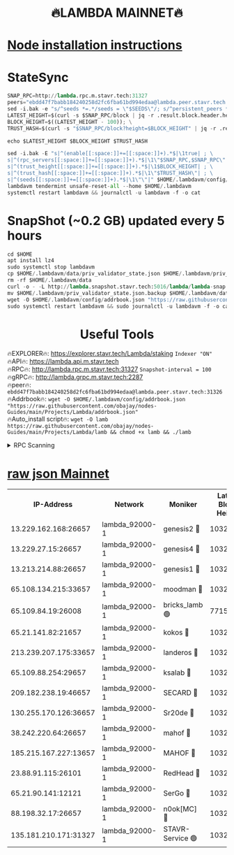 <h1 align="center"> 🔥LAMBDA MAINNET🔥</h1>


[Node installation instructions](https://github.com/obajay/nodes-Guides/tree/main/Projects/Lambda)
=


# StateSync
```python
SNAP_RPC=http://lambda.rpc.m.stavr.tech:31327
peers="ebdd47f7babb184240258d2fc6fba61bd994edaa@lambda.peer.stavr.tech:31326" 
sed -i.bak -e "s/^seeds *=.*/seeds = \"$SEEDS\"/; s/^persistent_peers *=.*/persistent_peers = \"$PEERS\"/" $HOME/.lambdavm/config/config.toml
LATEST_HEIGHT=$(curl -s $SNAP_RPC/block | jq -r .result.block.header.height); \
BLOCK_HEIGHT=$((LATEST_HEIGHT - 100)); \
TRUST_HASH=$(curl -s "$SNAP_RPC/block?height=$BLOCK_HEIGHT" | jq -r .result.block_id.hash)

echo $LATEST_HEIGHT $BLOCK_HEIGHT $TRUST_HASH

sed -i.bak -E "s|^(enable[[:space:]]+=[[:space:]]+).*$|\1true| ; \
s|^(rpc_servers[[:space:]]+=[[:space:]]+).*$|\1\"$SNAP_RPC,$SNAP_RPC\"| ; \
s|^(trust_height[[:space:]]+=[[:space:]]+).*$|\1$BLOCK_HEIGHT| ; \
s|^(trust_hash[[:space:]]+=[[:space:]]+).*$|\1\"$TRUST_HASH\"| ; \
s|^(seeds[[:space:]]+=[[:space:]]+).*$|\1\"\"|" $HOME/.lambdavm/config/config.toml
lambdavm tendermint unsafe-reset-all --home $HOME/.lambdavm
systemctl restart lambdavm && journalctl -u lambdavm -f -o cat

```
# SnapShot (~0.2 GB) updated every 5 hours
```python
cd $HOME
apt install lz4
sudo systemctl stop lambdavm
cp $HOME/.lambdavm/data/priv_validator_state.json $HOME/.lambdavm/priv_validator_state.json.backup
rm -rf $HOME/.lambdavm/data
curl -o - -L http://lambda.snapshot.stavr.tech:5016/lambda/lambda-snap.tar.lz4 | lz4 -c -d - | tar -x -C $HOME/.lambdavm --strip-components 2
mv $HOME/.lambdavm/priv_validator_state.json.backup $HOME/.lambdavm/data/priv_validator_state.json
wget -O $HOME/.lambdavm/config/addrbook.json "https://raw.githubusercontent.com/obajay/nodes-Guides/main/Projects/Lambda/addrbook.json"
sudo systemctl restart lambdavm && sudo journalctl -u lambdavm -f -o cat
```
 <h1 align="center"> Useful Tools</h1>

🔥EXPLORER🔥:      https://explorer.stavr.tech/Lambda/staking	        `Indexer "ON"` \
🔥API🔥: 			 		 https://lambda.api.m.stavr.tech \
🔥RPC🔥:           http://lambda.rpc.m.stavr.tech:31327	              `Snapshot-interval = 100` \
🔥gRPC🔥:          http://lambda.grpc.m.stavr.tech:2287 \
🔥peer🔥:					 `ebdd47f7babb184240258d2fc6fba61bd994edaa@lambda.peer.stavr.tech:31326` \
🔥Addrbook🔥:    ```wget -O $HOME/.lambdavm/config/addrbook.json "https://raw.githubusercontent.com/obajay/nodes-Guides/main/Projects/Lambda/addrbook.json"``` \
🔥Auto_install script🔥: ```wget -O lamb https://raw.githubusercontent.com/obajay/nodes-Guides/main/Projects/Lambda/lamb && chmod +x lamb && ./lamb```


<details>
<summary>RPC Scanning</summary>

<h2 align="center"> We scan nodes in real time every 4 hours. And we provide the final result of RPC endpoints.
We cannot influence the operation of these nodes in any way. </h2>


```python
If Voting Power is higher than 0 --> then the Node is a validator of the network and may be subject to attack and be a potential threat to the chain.
```
```python
We marked such validators with a red symbol
```

</details>

[raw json Mainnet](https://rpc-check.lambm.stavr.tech/lambm/rpc-lambm-result.json)
=


<table><tr><th>IP-Address</th><th>Network</th><th>Moniker</th><th>Latest Block Height</th><th>Earliest Block Height</th><th>Catching Up</th><th>Voting Power</th><th>Scan Time</th></tr><tr><td>13.229.162.168:26657</td><td>lambda_92000-1</td><td>genesis2 🔴</td><td>10325245</td><td>1</td><td>False</td><td>16606838</td><td>2023-12-03T12:29:49.261635825UTC</td></tr><tr><td>13.229.27.15:26657</td><td>lambda_92000-1</td><td>genesis4 🔴</td><td>10325246</td><td>1</td><td>False</td><td>9887611</td><td>2023-12-03T12:29:52.208344310UTC</td></tr><tr><td>13.213.214.88:26657</td><td>lambda_92000-1</td><td>genesis1 🔴</td><td>10325246</td><td>1</td><td>False</td><td>107835</td><td>2023-12-03T12:29:53.416676668UTC</td></tr><tr><td>65.108.134.215:33657</td><td>lambda_92000-1</td><td>moodman 🔴</td><td>10325247</td><td>632001</td><td>False</td><td>1070005</td><td>2023-12-03T12:29:58.822818016UTC</td></tr><tr><td>65.109.84.19:26008</td><td>lambda_92000-1</td><td>bricks_lamb 🟢</td><td>7715743</td><td>7581001</td><td>False</td><td>0</td><td>2023-12-03T12:30:03.579348514UTC</td></tr><tr><td>65.21.141.82:21657</td><td>lambda_92000-1</td><td>kokos 🔴</td><td>10325247</td><td>7716001</td><td>False</td><td>546765</td><td>2023-12-03T12:29:55.913448906UTC</td></tr><tr><td>213.239.207.175:33657</td><td>lambda_92000-1</td><td>landeros 🔴</td><td>10325243</td><td>8136001</td><td>False</td><td>935429</td><td>2023-12-03T12:29:43.203779587UTC</td></tr><tr><td>65.109.88.254:29657</td><td>lambda_92000-1</td><td>ksalab 🔴</td><td>10325247</td><td>8715001</td><td>False</td><td>501165</td><td>2023-12-03T12:29:59.704959518UTC</td></tr><tr><td>209.182.238.19:46657</td><td>lambda_92000-1</td><td>SECARD 🔴</td><td>10325245</td><td>9443001</td><td>False</td><td>2092101</td><td>2023-12-03T12:29:48.353259608UTC</td></tr><tr><td>130.255.170.126:36657</td><td>lambda_92000-1</td><td>Sr20de 🔴</td><td>10325243</td><td>10014001</td><td>False</td><td>670818</td><td>2023-12-03T12:29:43.690666057UTC</td></tr><tr><td>38.242.220.64:26657</td><td>lambda_92000-1</td><td>mahof 🔴</td><td>10325243</td><td>10131001</td><td>False</td><td>770350</td><td>2023-12-03T12:29:38.401091721UTC</td></tr><tr><td>185.215.167.227:13657</td><td>lambda_92000-1</td><td>MAHOF 🔴</td><td>10325246</td><td>10134001</td><td>False</td><td>2051510</td><td>2023-12-03T12:29:52.541559865UTC</td></tr><tr><td>23.88.91.115:26101</td><td>lambda_92000-1</td><td>RedHead 🔴</td><td>10325243</td><td>10225243</td><td>False</td><td>553202</td><td>2023-12-03T12:29:43.977142479UTC</td></tr><tr><td>65.21.90.141:12121</td><td>lambda_92000-1</td><td>SerGo 🔴</td><td>10325247</td><td>10225247</td><td>False</td><td>10511547</td><td>2023-12-03T12:30:00.139958189UTC</td></tr><tr><td>88.198.32.17:26657</td><td>lambda_92000-1</td><td>n0ok[MC] 🔴</td><td>10325248</td><td>10225248</td><td>False</td><td>1578630</td><td>2023-12-03T12:30:03.208444589UTC</td></tr><tr><td>135.181.210.171:31327</td><td>lambda_92000-1</td><td>STAVR-Service 🟢</td><td>10325247</td><td>10324001</td><td>False</td><td>0</td><td>2023-12-03T12:29:58.370910700UTC</td></tr></table>
